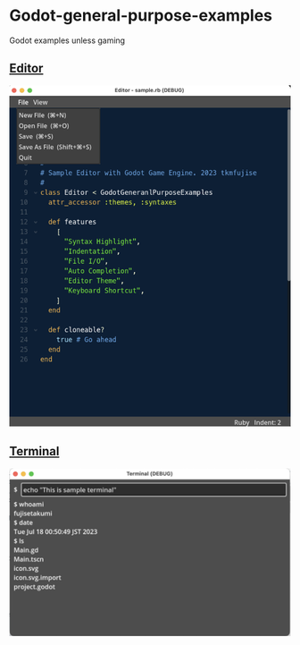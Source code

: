 # Godot-general-purpose-examples
Godot examples unless gaming

## [Editor](Editor)

<img src="Editor/doc/Screenshot.png" width="600" alt="Screenshot">


## [Terminal](Terminal)

<img src="Terminal/doc/Screenshot.png" width="600" alt="Screenshot">
